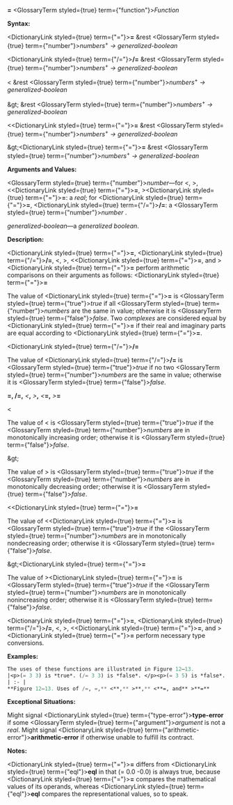 **=** <GlossaryTerm styled={true} term={"function"}><i>Function</i></GlossaryTerm> 



**Syntax:** 



<DictionaryLink styled={true} term={"="}><b>=</b></DictionaryLink> &amp;rest <GlossaryTerm styled={true} term={"number"}><i>numbers</i></GlossaryTerm><sup>+</sup> *→ generalized-boolean* 



<DictionaryLink styled={true} term={"/="}><b>/=</b></DictionaryLink> &amp;rest <GlossaryTerm styled={true} term={"number"}><i>numbers</i></GlossaryTerm><sup>+</sup> *→ generalized-boolean* 



&lt; &amp;rest <GlossaryTerm styled={true} term={"number"}><i>numbers</i></GlossaryTerm><sup>+</sup> *→ generalized-boolean* 



\&gt; &amp;rest <GlossaryTerm styled={true} term={"number"}><i>numbers</i></GlossaryTerm><sup>+</sup> *→ generalized-boolean* 



&lt;<DictionaryLink styled={true} term={"="}><b>=</b></DictionaryLink> &amp;rest <GlossaryTerm styled={true} term={"number"}><i>numbers</i></GlossaryTerm><sup>+</sup> *→ generalized-boolean* 



\&gt;<DictionaryLink styled={true} term={"="}><b>=</b></DictionaryLink> &amp;rest <GlossaryTerm styled={true} term={"number"}><i>numbers</i></GlossaryTerm><sup>+</sup> *→ generalized-boolean* 



**Arguments and Values:** 



<GlossaryTerm styled={true} term={"number"}><i>number</i></GlossaryTerm>—for &lt;, &gt;, &lt;<DictionaryLink styled={true} term={"="}><b>=</b></DictionaryLink>, &gt;<DictionaryLink styled={true} term={"="}><b>=</b></DictionaryLink>: a *real*; for <DictionaryLink styled={true} term={"="}><b>=</b></DictionaryLink>, <DictionaryLink styled={true} term={"/="}><b>/=</b></DictionaryLink>: a <GlossaryTerm styled={true} term={"number"}><i>number</i></GlossaryTerm> . 



*generalized-boolean*—a *generalized boolean*. 



**Description:** 



<DictionaryLink styled={true} term={"="}><b>=</b></DictionaryLink>, <DictionaryLink styled={true} term={"/="}><b>/=</b></DictionaryLink>, &lt;, &gt;, &lt;<DictionaryLink styled={true} term={"="}><b>=</b></DictionaryLink>, and &gt;<DictionaryLink styled={true} term={"="}><b>=</b></DictionaryLink> perform arithmetic comparisons on their arguments as follows: <DictionaryLink styled={true} term={"="}><b>=</b></DictionaryLink> 



The value of <DictionaryLink styled={true} term={"="}><b>=</b></DictionaryLink> is <GlossaryTerm styled={true} term={"true"}><i>true</i></GlossaryTerm> if all <GlossaryTerm styled={true} term={"number"}><i>numbers</i></GlossaryTerm> are the same in value; otherwise it is <GlossaryTerm styled={true} term={"false"}><i>false</i></GlossaryTerm>. Two *complexes* are considered equal by <DictionaryLink styled={true} term={"="}><b>=</b></DictionaryLink> if their real and imaginary parts are equal according to <DictionaryLink styled={true} term={"="}><b>=</b></DictionaryLink>. 



<DictionaryLink styled={true} term={"/="}><b>/=</b></DictionaryLink> 



The value of <DictionaryLink styled={true} term={"/="}><b>/=</b></DictionaryLink> is <GlossaryTerm styled={true} term={"true"}><i>true</i></GlossaryTerm> if no two <GlossaryTerm styled={true} term={"number"}><i>numbers</i></GlossaryTerm> are the same in value; otherwise it is <GlossaryTerm styled={true} term={"false"}><i>false</i></GlossaryTerm>. 



 



 



**=, /=,** *&lt;***,** *&gt;***,** *&lt;***=,** *&gt;***=** 



&lt; 



The value of &lt; is <GlossaryTerm styled={true} term={"true"}><i>true</i></GlossaryTerm> if the <GlossaryTerm styled={true} term={"number"}><i>numbers</i></GlossaryTerm> are in monotonically increasing order; otherwise it is <GlossaryTerm styled={true} term={"false"}><i>false</i></GlossaryTerm>. 



\&gt; 



The value of &gt; is <GlossaryTerm styled={true} term={"true"}><i>true</i></GlossaryTerm> if the <GlossaryTerm styled={true} term={"number"}><i>numbers</i></GlossaryTerm> are in monotonically decreasing order; otherwise it is <GlossaryTerm styled={true} term={"false"}><i>false</i></GlossaryTerm>. 



&lt;<DictionaryLink styled={true} term={"="}><b>=</b></DictionaryLink> 



The value of &lt;<DictionaryLink styled={true} term={"="}><b>=</b></DictionaryLink> is <GlossaryTerm styled={true} term={"true"}><i>true</i></GlossaryTerm> if the <GlossaryTerm styled={true} term={"number"}><i>numbers</i></GlossaryTerm> are in monotonically nondecreasing order; otherwise it is <GlossaryTerm styled={true} term={"false"}><i>false</i></GlossaryTerm>. 



\&gt;<DictionaryLink styled={true} term={"="}><b>=</b></DictionaryLink> 



The value of &gt;<DictionaryLink styled={true} term={"="}><b>=</b></DictionaryLink> is <GlossaryTerm styled={true} term={"true"}><i>true</i></GlossaryTerm> if the <GlossaryTerm styled={true} term={"number"}><i>numbers</i></GlossaryTerm> are in monotonically nonincreasing order; otherwise it is <GlossaryTerm styled={true} term={"false"}><i>false</i></GlossaryTerm>. 



<DictionaryLink styled={true} term={"="}><b>=</b></DictionaryLink>, <DictionaryLink styled={true} term={"/="}><b>/=</b></DictionaryLink>, &lt;, &gt;, &lt;<DictionaryLink styled={true} term={"="}><b>=</b></DictionaryLink>, and &gt;<DictionaryLink styled={true} term={"="}><b>=</b></DictionaryLink> perform necessary type conversions. 



**Examples:**
```lisp
The uses of these functions are illustrated in Figure 12–13. 
|<p>(= 3 3) is *true*. (/= 3 3) is *false*. </p><p>(= 3 5) is *false*. (/= 3 5) is *true*. </p><p>(= 3 3 3 3) is *true*. (/= 3 3 3 3) is *false*. </p><p>(= 3 3 5 3) is *false*. (/= 3 3 5 3) is *false*. </p><p>(= 3 6 5 2) is *false*. (/= 3 6 5 2) is *true*. </p><p>(= 3 2 3) is *false*. (/= 3 2 3) is *false*. </p><p>(< 3 5) is *true*. (<= 3 5) is *true*. </p><p>(< 3 -5) is *false*. (<= 3 -5) is *false*. </p><p>(< 3 3) is *false*. (<= 3 3) is *true*. </p><p>(< 0 3 4 6 7) is *true*. (<= 0 3 4 6 7) is *true*. </p><p>(< 0 3 4 4 6) is *false*. (<= 0 3 4 4 6) is *true*. </p><p>(> 4 3) is *true*. (>= 4 3) is *true*. </p><p>(> 4 3 2 1 0) is *true*. (>= 4 3 2 1 0) is *true*. </p><p>(> 4 3 3 2 0) is *false*. (>= 4 3 3 2 0) is *true*. </p><p>(> 4 3 1 2 0) is *false*. (>= 4 3 1 2 0) is *false*. </p><p>(= 3) is *true*. (/= 3) is *true*. </p><p>(< 3) is *true*. (<= 3) is *true*. </p><p>(= 3.0 #c(3.0 0.0)) is *true*. (/= 3.0 #c(3.0 1.0)) is *true*. </p><p>(= 3 3.0) is *true*. (= 3.0s0 3.0d0) is *true*. </p><p>(= 0.0 -0.0) is *true*. (= 5/2 2.5) is *true*. </p><p>(> 0.0 -0.0) is *false*. (= 0 -0.0) is *true*. </p><p>(<= 0 x 9) is *true* if x is between 0 and 9, inclusive </p><p>(< 0.0 x 1.0) is *true* if x is between 0.0 and 1.0, exclusive </p><p>(< -1 j (length v)) is *true* if j is a *valid array index* for a *vector* v</p>|
| :- |
**Figure 12–13. Uses of /=, =,** <**,** >**,** <**=, and** >**=** 
```
**Exceptional Situations:** 



Might signal <DictionaryLink styled={true} term={"type-error"}><b>type-error</b></DictionaryLink> if some <GlossaryTerm styled={true} term={"argument"}><i>argument</i></GlossaryTerm> is not a *real*. Might signal <DictionaryLink styled={true} term={"arithmetic-error"}><b>arithmetic-error</b></DictionaryLink> if otherwise unable to fulfill its contract. 



**Notes:** 



<DictionaryLink styled={true} term={"="}><b>=</b></DictionaryLink> differs from <DictionaryLink styled={true} term={"eql"}><b>eql</b></DictionaryLink> in that (= 0.0 -0.0) is always true, because <DictionaryLink styled={true} term={"="}><b>=</b></DictionaryLink> compares the mathematical values of its operands, whereas <DictionaryLink styled={true} term={"eql"}><b>eql</b></DictionaryLink> compares the representational values, so to speak. 




